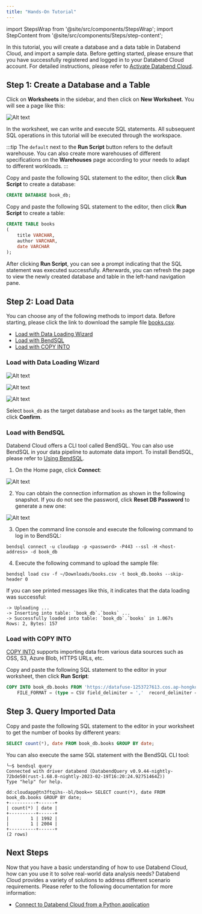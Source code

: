 ```yaml
---
title: "Hands-On Tutorial"
---
```


import StepsWrap from '@site/src/components/StepsWrap';
import StepContent from '@site/src/components/Steps/step-content';

In this tutorial, you will create a database and a data table in Databend Cloud, and import a sample data. Before getting started, please ensure that you have successfully registered and logged in to your Databend Cloud account. For detailed instructions, please refer to [Activate Databend Cloud](01-new-account.md).

## Step 1: Create a Database and a Table

Click on **Worksheets** in the sidebar, and then click on **New Worksheet**. You will see a page like this:

![Alt text](@site/static/img/documents/getting-started/t1-1.png)

In the worksheet, we can write and execute SQL statements. All subsequent SQL operations in this tutorial will be executed through the workspace.

:::tip
The `default` next to the **Run Script** button refers to the default warehouse. You can also create more warehouses of different specifications on the **Warehouses** page according to your needs to adapt to different workloads.
:::

Copy and paste the following SQL statement to the editor, then click **Run Script** to create a database:

```sql
CREATE DATABASE book_db;
```
Copy and paste the following SQL statement to the editor, then click **Run Script** to create a table:

```sql
CREATE TABLE books
(
    title VARCHAR,
    author VARCHAR,
    date VARCHAR
);
```

After clicking **Run Script**, you can see a prompt indicating that the SQL statement was executed successfully. Afterwards, you can refresh the page to view the newly created database and table in the left-hand navigation pane.

## Step 2: Load Data

You can choose any of the following methods to import data. Before starting, please click the link to download the sample file [books.csv](https://datafuse-1253727613.cos.ap-hongkong.myqcloud.com/data/books.csv).

- [Load with Data Loading Wizard](#load-with-data-loading-wizard)
- [Load with BendSQL](#load-with-bendsql)
- [Load with COPY INTO](#load-with-copy-into)

### Load with Data Loading Wizard 
<StepsWrap>
<StepContent number="1" title="On the Home page, click Load Data">

![Alt text](@site/static/img/documents/getting-started/t1-2.png)
</StepContent>
<StepContent number="2" title="Click An existing table">

![Alt text](@site/static/img/documents/getting-started/t1-3.png)
</StepContent>
<StepContent number="3" title="Select the local sample file, then click Next:">

![Alt text](@site/static/img/documents/getting-started/t1-4.png)
</StepContent>

<StepContent number="4" title="Confirm">

  Select `book_db` as the target database and `books` as the target table, then click **Confirm**.
</StepContent>
</StepsWrap>


### Load with BendSQL

Databend Cloud offers a CLI tool called BendSQL. You can also use BendSQL in your data pipeline to automate data import. To install BendSQL, please refer to [Using BendSQL](05-clients/09-bendsql.md).

1. On the Home page, click **Connect**:

![Alt text](@site/static/img/documents/getting-started/t1-2.png)

2. You can obtain the connection information as shown in  the following snapshot. If you do not see the password, click **Reset DB Password** to generate a new one:

![Alt text](@site/static/img/documents/getting-started/t1-6.png)

3. Open the command line console and execute the following command to log in to BendSQL:

```shell
bendsql connect -u cloudapp -p <password> -P443 --ssl -H <host-address> -d book_db
```

4. Execute the following command to upload the sample file:

```shell
bendsql load csv -f ~/Downloads/books.csv -t book_db.books --skip-header 0
```

If you can see printed messages like this, it indicates that the data loading was successful:

```shell
-> Uploading ...
-> Inserting into table: `book_db`.`books` ...
-> Successfully loaded into table: `book_db`.`books` in 1.067s
Rows: 2, Bytes: 157
```

### Load with COPY INTO

[COPY INTO](/sql/sql-commands/dml/dml-copy-into-table) supports importing data from various data sources such as OSS, S3, Azure Blob, HTTPS URLs, etc.

Copy and paste the following SQL statement to the editor in your worksheet, then click **Run Script**:

```sql
COPY INTO book_db.books FROM 'https://datafuse-1253727613.cos.ap-hongkong.myqcloud.com/data/books.csv'
    FILE_FORMAT = (type = CSV field_delimiter = ','  record_delimiter = '\n' skip_header = 0);
```

## Step 3. Query Imported Data

Copy and paste the following SQL statement to the editor in your worksheet to get the number of books by different years:

```sql
SELECT count(*), date FROM book_db.books GROUP BY date;
```

You can also execute the same SQL statement with the BendSQL CLI tool:

```shell
╰─$ bendsql query
Connected with driver databend (DatabendQuery v0.9.44-nightly-72bde50(rust-1.68.0-nightly-2023-02-19T16:20:24.92751464Z))
Type "help" for help.

dd:cloudapp@tn3ftqihs--bl/book=> SELECT count(*), date FROM book_db.books GROUP BY date;
+----------+------+
| count(*) | date |
+----------+------+
|        1 | 1992 |
|        1 | 2004 |
+----------+------+
(2 rows)
```

## Next Steps

Now that you have a basic understanding of how to use Databend Cloud, how can you use it to solve real-world data analysis needs? Databend Cloud provides a variety of solutions to address different scenario requirements. Please refer to the following documentation for more information:

- [Connect to Databend Cloud from a Python application](../06-develop/01-python.md)
